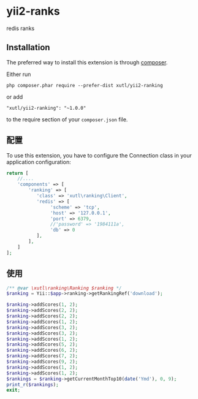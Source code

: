# yii2-ranks

redis ranks

Installation
------------

The preferred way to install this extension is through [composer](http://getcomposer.org/download/).

Either run

```
php composer.phar require --prefer-dist xutl/yii2-ranking
```

or add

```
"xutl/yii2-ranking": "~1.0.0"
```

to the require section of your `composer.json` file.

配置
----

To use this extension, you have to configure the Connection class in your application configuration:

```php
return [
    //....
    'components' => [
        'ranking' => [
           'class' => 'xutl\ranking\Client',
           'redis' => [
                'scheme' => 'tcp',
                'host' => '127.0.0.1',
                'port' => 6379,
                //'password' => '1984111a',
                'db' => 0
           ],
        ],
    ]
];
```

使用
----

```php
/** @var \xutl\ranking\Ranking $ranking */
$ranking = Yii::$app->ranking->getRankingRef('download');

$ranking->addScores(1, 2);
$ranking->addScores(2, 2);
$ranking->addScores(2, 2);
$ranking->addScores(1, 2);
$ranking->addScores(3, 2);
$ranking->addScores(3, 2);
$ranking->addScores(1, 2);
$ranking->addScores(5, 2);
$ranking->addScores(6, 2);
$ranking->addScores(7, 2);
$ranking->addScores(9, 2);
$ranking->addScores(1, 2);
$ranking->addScores(1, 2);
$rankings = $ranking->getCurrentMonthTop10(date('Ymd'), 0, 9);
print_r($rankings);
exit;
```

